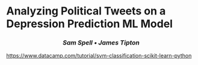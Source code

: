 # Analyzing Political Tweets on a Depression Prediction ML Model
***<h3 style="text-align: center;">Sam Spell • James Tipton</h3>***
https://www.datacamp.com/tutorial/svm-classification-scikit-learn-python

